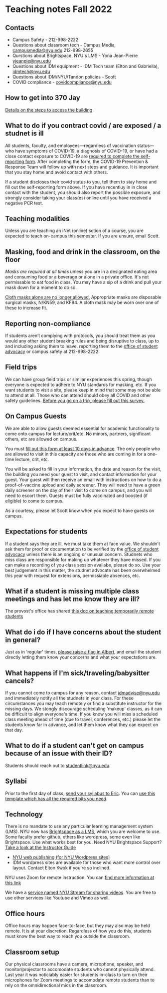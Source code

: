 # Teaching notes Fall 2022

## Contacts
* Campus Safety - 212-998-2222
* Questions about classroom tech - Campus Media, campusmedia@nyu.edu 212-998-2655
* Qurstions about Brightspace, NYU's LMS - Yona Jean-Pierre yjeanpie@nyu.edu
* Questions about IDM equipment - IDM Tech team (Elton and Gabriella), idmtech@nyu.edu
* Questions about IDM/NYU/Tandon policies - Scott
* COVID compliance - covidcompliance@nyu.edu

## How to get into 370 Jay 
[Details on the steps to access the building](https://www.nyu.edu/life/safety-health-wellness/coronavirus-information/campus-life/building-access.html)

## What to do if you contract covid / are exposed / a studnet is ill
All students, faculty, and employees—regardless of vaccination status—who have symptoms of COVID-19, a diagnosis of COVID-19, or have had a close contact exposure to COVID-19 are [required to complete the self-reporting form](https://nyu.qualtrics.com/jfe/form/SV_bCvIk6DpqWeFsJT). After completing the form, the COVID-19 Prevention & Response Team will follow up with next steps and guidance. It is important that you stay home and avoid contact with others.

If a student discloses their covid status to you, tell them to stay home and fill out the self-reporting form above. If you have recentluy in in close contact with the student, you should also report the possible exposure, and strongly consider taking your class(es) online until you have received a negative PCR test.

## Teaching modalities
Unless you are teaching an iNet (online) sction of a course, you are expected to teach on-campus this semester. If you are unsure, email Scott.

## Masking, food and drink in the classroom, on the floor
_Masks are required at all times_ unless you are in a designated eating area and consuming food or a beverage or alone in a private office. It's not permissable to eat food in class. You may have a sip of a drink and pull your mask down for a moment to do so. 

[Cloth masks alone are no longer allowed.](https://www.nyu.edu/life/safety-health-wellness/coronavirus-information/safety-and-health/protective-equipment.html#allowable) Appropriate masks are disposable surgical masks, N/KN59, and KF94. A cloth mask may be worn over one of these to increase fit. 

## Reporting non-compliance
If students aren’t complying with protocols, you should treat them as you would any other student breaking rules and being disruptive to class, up to and including asking them to leave, reporting them to the [office of student advocacy](mailto:eng.studentadvocate@nyu.edu) or campus safety at 212-998-2222.

## Field trips
We can have group field trips or similar experiences this spring, though everyone is expected to adhere to NYU standards for masking, etc. If you want students to visit a site, please keep in mind that some may not be able to attend at all. Those who can attend should obey all COVID and other safety guidelines. [Before you go on a trip, please fill out this survey.](https://nyu.qualtrics.com/jfe/form/SV_a66iiwwTV2Ager4)

## On Campus Guests
We are able to allow guests deemed essential for academic functionality to come onto campus for lecture/crit/etc. No minors, partners, significant others, etc are allowed on campus.

You must [fill out this form at least 10 days in advance](https://veoci.com/v/p/119522/workflow/7h4cqx9p2p7f). The only people who are allowed to visit in this capacity are those who are coming in for a one-time lecture, crit, etc. 

You will be asked to fill in your information, the date and reason for the visit, the building you need your guest to visit, and contact information for your guest. Your guest will then receive an email with instructions on how to do a proof-of-vaccine upload and daily screener. They will need to have a green daily screener on the day of their visit to come on campus, and you will need to escort them. Guests must be fully vaccinated and boosted (if eligible) to come to campus.

As a courtesy, please let Scott know when you expect to have guests on campus.

## Expectations for students
If a student says they are ill, we must take them at face value. We shouldn't ask them for proof or documentation to be verified by the [office of student advocacy](mailto:eng.studentadvocate@nyu.edu) unless there is an ongoing or unusual concern. Studnets who miss class are responsible for making up whatever they have missed. If you can make a recording of you class session availabe, please do so. Use your best judgement in this matter, the studnet advocate has been overwhelmed this year with request for extensions, permissiable absences, etc. 

## What if a student is missing multiple class meetings and has let me know they are ill?
The provost's office has shared [this doc on teaching temporarily remote students](https://docs.google.com/document/d/1L_YRVvzu1Eee46ngieEW135CqprlNsgv6rdNGVE9bi4/edit)

## What do i do if I have concerns about the student in general?
Just as in 'regular' times, [please raise a flag in Albert](https://www.nyu.edu/content/dam/nyu/studentSuccess/documents/refresh2020/Faculty_Raise%20a%20Flag(1).pdf), and email the student directly letting them know your concerns and what your expectations are. 

## What happens if I'm sick/traveling/babysitter cancels?
If you cannot come to campus for any reason, contact idmadvise@nyu.edu and immediately notify all the studnets in your class. For these circumstances you may teach remotely or find a substitute instructor for the missing days. We stongly discourage scheduling 'makeup' classes, as it can be difficult to align everyone's time. If you know you will miss a scheduled class meeting ahead of time (due to travel, conferences, etc.) please let the students know far in advance, and let them know what they can expect on that day.

## What to do if a student can't get on campus because of an issue with their ID?
Students should reach out to studentlink@nyu.edu. 

## Syllabi
Prior to the first day of class, [send your syllabus to Eric](mailto:em1680@nyu.edu). You can [use this template which has all the required bits you need](https://docs.google.com/document/d/1TC-o0l7zGKjCTDUQgUVxkCDgCyZ3gx-bK0zGqDWRgmA/edit?usp=sharing).

## Technology
There is no mandate to use any particular learning management system (LMS). NYU now has [Brightspace as a LMS](https://brightspace.nyu.edu), which you are welcome to use. Some faculty prefer github, others like wordpress, some even like Brightspace. Use what works best for you. Need NYU Brightspace Support? [Take a look at the Instructor Guide](https://docs.google.com/document/d/1T-XiDuK5HFe0i8EhtgvfJI0TBrwy_AdX5HYA39kmYog/edit)

- [NYU web publishing (for NYU Wordpress sites)](https://wp.nyu.edu/create/) 
- IDM wordpress sites are available for those who want more control over layout. Contact Elton Kwok if you're so inclined.

NYU uses Zoom for remote instruction. You can [find more information at this link](https://www.nyu.edu/life/information-technology/communication-and-conferencing/meetings-chat-conferencing/nyu-zoom.html)

We have a [service named NYU Stream for sharing videos](https://www.nyu.edu/life/information-technology/instructional-technology-support/video-and-media-creation-presentation/nyu-stream.html). You are free to use other services like Youtube and Vimeo as well. 

## Office hours
Office hours may happen face-to-face, but they may also may be held remote. It is at your discretion. Regardless of how you do this, students must know the best way to reach you outside the classroom.

## Classroom setup
Our physical classrooms have a camera, microphone, speaker, and monitor/projector to accomodate students who cannot physically attend. Last year it was noticiably easier for students in-class to turn on their microphones for Zoom meetings to accomodate remote students than to rely on the omnidirectional mics in the classroom.